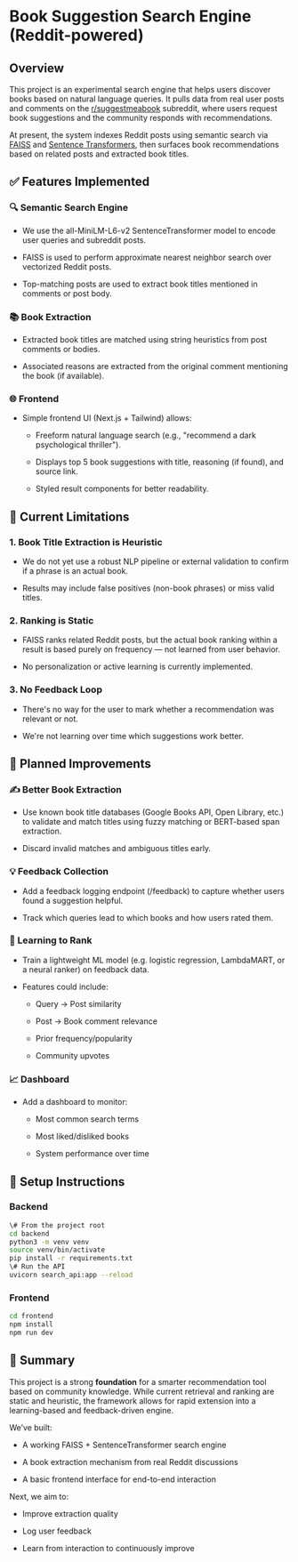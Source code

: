 # **Book Suggestion Search Engine (Reddit-powered)**

## **Overview**

This project is an experimental search engine that helps users discover books based on natural language queries. It pulls data from real user posts and comments on the [r/suggestmeabook](https://www.reddit.com/r/suggestmeabook/) subreddit, where users request book suggestions and the community responds with recommendations.

At present, the system indexes Reddit posts using semantic search via [FAISS](https://github.com/facebookresearch/faiss) and [Sentence Transformers](https://www.sbert.net/), then surfaces book recommendations based on related posts and extracted book titles.

## **✅ Features Implemented**

### **🔍 Semantic Search Engine**

- We use the all-MiniLM-L6-v2 SentenceTransformer model to encode user queries and subreddit posts.  

- FAISS is used to perform approximate nearest neighbor search over vectorized Reddit posts.  

- Top-matching posts are used to extract book titles mentioned in comments or post body.  

### **📚 Book Extraction**

- Extracted book titles are matched using string heuristics from post comments or bodies.  

- Associated reasons are extracted from the original comment mentioning the book (if available).  

### **🌐 Frontend**

- Simple frontend UI (Next.js + Tailwind) allows:  
  - Freeform natural language search (e.g., "recommend a dark psychological thriller").  

  - Displays top 5 book suggestions with title, reasoning (if found), and source link.  

  - Styled result components for better readability.  

## **🚧 Current Limitations**

### **1\. Book Title Extraction is Heuristic**

- We do not yet use a robust NLP pipeline or external validation to confirm if a phrase is an actual book.  

- Results may include false positives (non-book phrases) or miss valid titles.  

### **2\. Ranking is Static**

- FAISS ranks related Reddit posts, but the actual book ranking within a result is based purely on frequency — not learned from user behavior.  

- No personalization or active learning is currently implemented.  

### **3\. No Feedback Loop**

- There's no way for the user to mark whether a recommendation was relevant or not.  

- We're not learning over time which suggestions work better.  

## **🧪 Planned Improvements**

### **✍️ Better Book Extraction**

- Use known book title databases (Google Books API, Open Library, etc.) to validate and match titles using fuzzy matching or BERT-based span extraction.  

- Discard invalid matches and ambiguous titles early.  

### **💡 Feedback Collection**

- Add a feedback logging endpoint (/feedback) to capture whether users found a suggestion helpful.  

- Track which queries lead to which books and how users rated them.  

### **🤖 Learning to Rank**

- Train a lightweight ML model (e.g. logistic regression, LambdaMART, or a neural ranker) on feedback data.  

- Features could include:  
  - Query → Post similarity  

  - Post → Book comment relevance  

  - Prior frequency/popularity  

  - Community upvotes  

### **📈 Dashboard**

- Add a dashboard to monitor:  
  - Most common search terms  

  - Most liked/disliked books  

  - System performance over time  

## **🧰 Setup Instructions**

### **Backend**

```bash
\# From the project root
cd backend
python3 -m venv venv
source venv/bin/activate
pip install -r requirements.txt
\# Run the API
uvicorn search_api:app --reload
```
### **Frontend**

```bash
cd frontend
npm install
npm run dev
```
## **🧠 Summary**

This project is a strong **foundation** for a smarter recommendation tool based on community knowledge. While current retrieval and ranking are static and heuristic, the framework allows for rapid extension into a learning-based and feedback-driven engine.

We’ve built:

- A working FAISS + SentenceTransformer search engine  

- A book extraction mechanism from real Reddit discussions  

- A basic frontend interface for end-to-end interaction  

Next, we aim to:

- Improve extraction quality  

- Log user feedback  

- Learn from interaction to continuously improve
